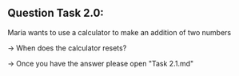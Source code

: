 Question Task 2.0:
--------------------

Maria wants to use a calculator to make an addition of two numbers 

-> When does the calculator resets? 

-> Once you have the answer please open "Task 2.1.md"